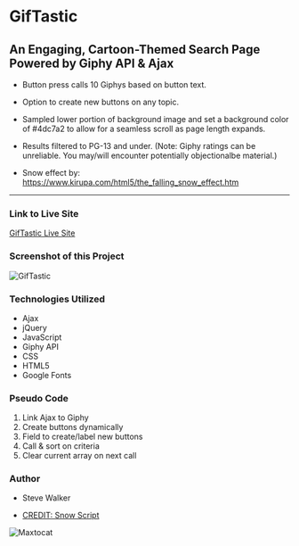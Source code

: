 # GifTastic

## An Engaging, Cartoon-Themed Search Page Powered by Giphy API & Ajax

* Button press calls 10 Giphys based on button text.

* Option to create new buttons on any topic.

* Sampled lower portion of background image and set a background color of #4dc7a2 to allow for a seamless scroll as page length expands.

* Results filtered to PG-13 and under. (Note: Giphy ratings can be unreliable. You may/will encounter potentially objectionalbe material.)

* Snow effect by: https://www.kirupa.com/html5/the_falling_snow_effect.htm

---

### Link to Live Site
[GifTastic Live Site](https://captnwalker.github.io/GifTastic/ "GifTastic")

### Screenshot of this Project

![GifTastic](https://raw.github.com/captnwalker/GifTastic/master/screenshot/GifTastic-sm.png "Engaging, Cartoon-themed Giphy API Search Page")

### Technologies Utilized

* Ajax
* jQuery
* JavaScript
* Giphy API
* CSS
* HTML5
* Google Fonts

### Pseudo Code

1. Link Ajax to Giphy
2. Create buttons dynamically
3. Field to create/label new buttons
4. Call & sort on criteria
5. Clear current array on next call

### Author

* Steve Walker

* [CREDIT: Snow Script](https://www.kirupa.com/html5/the_falling_snow_effect.htm)

![Maxtocat](https://octodex.github.com/images/maxtocat.gif)